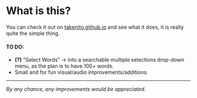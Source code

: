 # What is this?

You can check it out on [takenito.github.io](https://takenito.github.io/) and see what it does, it is really quite the simple thing.

#### TO DO:
- **(?)** "Select Words" -> into a searchable multiple selections drop-down menu, as the plan is to have 100+ words.
- Small and for fun visual/audio improvements/additions.

---

_By any chance, any improvements would be appreciated._
